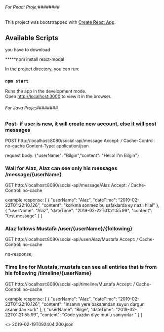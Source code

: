 ######  For React Proje;########

This project was bootstrapped with [Create React App](https://github.com/facebook/create-react-app).

## Available Scripts
you have to download 
 
 *****npm install react-modal

In the project directory, you can run:

### `npm start`

Runs the app in the development mode.<br>
Open [http://localhost:3000](http://localhost:3000) to view it in the browser.

######  For Java Proje;########

### Post- if user is new, it will create new account, else it will post messages 

POST http://localhost:8080/social-api/message
Accept: */*
Cache-Control: no-cache
Content-Type: application/json

request body:
{"userName": "Bilgin","content": "Hello! I'm Bilgin"}

### Wall for Alaz, Alaz can see only his messages /message/{userName}

GET http://localhost:8080/social-api/message/Alaz
Accept: */*
Cache-Control: no-cache

example response:
[
    {
        "userName": "Alaz",
        "dateTime": "2019-02-22T01:22:10.126",
        "content": "korkma sonmez bu şafaklarda ey nazlı hilal"
    },
    {
        "userName": "Alaz",
        "dateTime": "2019-02-22T01:21:55.99",
        "content": "test message"
    }
 ]

### Alaz follows Mustafa /user/{userName}/{following}

GET http://localhost:8080/social-api/user/Alaz/Mustafa
Accept: */*
Cache-Control: no-cache

no-response;
  
### Time line for Mustafa, mustafa can see all entiries that is from his following /timeline/{userName}
GET http://localhost:8080/social-api/timeline/Mustafa
Accept: */*
Cache-Control: no-cache

example response:
[
    {
        "userName": "Alaz",
        "dateTime": "2019-02-22T01:22:10.126",
        "content": "insanın yere bakanından suyun durgun akanından kork"
    },
    {
        "userName": "Bilge",
        "dateTime": "2019-02-22T01:21:55.99",
        "content": "Code yazdın dıye mutlu sanıyorlar "
    }
 ]

<> 2019-02-19T092404.200.json


